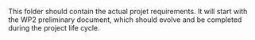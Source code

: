 This folder should contain the actual projet requirements. It will start with 
the WP2 preliminary document, which should evolve and be completed during the 
project life cycle.
